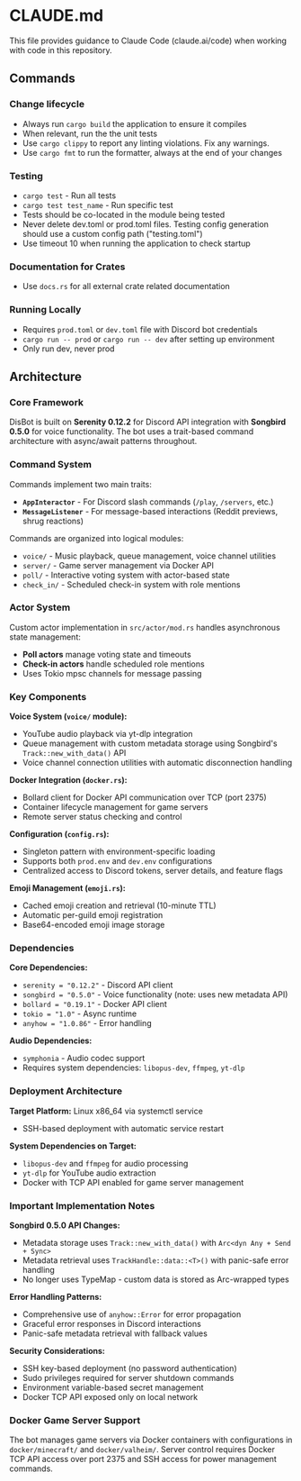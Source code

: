 # CLAUDE.md

This file provides guidance to Claude Code (claude.ai/code) when working with code in this repository.

## Commands

### Change lifecycle
- Always run `cargo build` the application to ensure it compiles
- When relevant, run the the unit tests
- Use `cargo clippy` to report any linting violations. Fix any warnings.
- Use `cargo fmt` to run the formatter, always at the end of your changes

### Testing
- `cargo test` - Run all tests
- `cargo test test_name` - Run specific test
- Tests should be co-located in the module being tested
- Never delete dev.toml or prod.toml files. Testing config generation should use a custom config path ("testing.toml") 
- Use timeout 10 when running the application to check startup

### Documentation for Crates
- Use `docs.rs` for all external crate related documentation

### Running Locally
- Requires `prod.toml` or `dev.toml` file with Discord bot credentials
- `cargo run -- prod` or `cargo run -- dev` after setting up environment
- Only run dev, never prod

## Architecture

### Core Framework
DisBot is built on **Serenity 0.12.2** for Discord API integration with **Songbird 0.5.0** for voice functionality. The bot uses a trait-based command architecture with async/await patterns throughout.

### Command System
Commands implement two main traits:
- **`AppInteractor`** - For Discord slash commands (`/play`, `/servers`, etc.)
- **`MessageListener`** - For message-based interactions (Reddit previews, shrug reactions)

Commands are organized into logical modules:
- `voice/` - Music playback, queue management, voice channel utilities
- `server/` - Game server management via Docker API
- `poll/` - Interactive voting system with actor-based state
- `check_in/` - Scheduled check-in system with role mentions

### Actor System
Custom actor implementation in `src/actor/mod.rs` handles asynchronous state management:
- **Poll actors** manage voting state and timeouts
- **Check-in actors** handle scheduled role mentions
- Uses Tokio mpsc channels for message passing

### Key Components

**Voice System (`voice/` module):**
- YouTube audio playback via yt-dlp integration
- Queue management with custom metadata storage using Songbird's `Track::new_with_data()` API
- Voice channel connection utilities with automatic disconnection handling

**Docker Integration (`docker.rs`):**
- Bollard client for Docker API communication over TCP (port 2375)
- Container lifecycle management for game servers
- Remote server status checking and control

**Configuration (`config.rs`):**
- Singleton pattern with environment-specific loading
- Supports both `prod.env` and `dev.env` configurations
- Centralized access to Discord tokens, server details, and feature flags

**Emoji Management (`emoji.rs`):**
- Cached emoji creation and retrieval (10-minute TTL)
- Automatic per-guild emoji registration
- Base64-encoded emoji image storage

### Dependencies

**Core Dependencies:**
- `serenity = "0.12.2"` - Discord API client
- `songbird = "0.5.0"` - Voice functionality (note: uses new metadata API)
- `bollard = "0.19.1"` - Docker API client
- `tokio = "1.0"` - Async runtime
- `anyhow = "1.0.86"` - Error handling

**Audio Dependencies:**
- `symphonia` - Audio codec support
- Requires system dependencies: `libopus-dev`, `ffmpeg`, `yt-dlp`

### Deployment Architecture

**Target Platform:** Linux x86_64 via systemctl service
- SSH-based deployment with automatic service restart

**System Dependencies on Target:**
- `libopus-dev` and `ffmpeg` for audio processing
- `yt-dlp` for YouTube audio extraction
- Docker with TCP API enabled for game server management

### Important Implementation Notes

**Songbird 0.5.0 API Changes:**
- Metadata storage uses `Track::new_with_data()` with `Arc<dyn Any + Send + Sync>`
- Metadata retrieval uses `TrackHandle::data::<T>()` with panic-safe error handling
- No longer uses TypeMap - custom data is stored as Arc-wrapped types

**Error Handling Patterns:**
- Comprehensive use of `anyhow::Error` for error propagation
- Graceful error responses in Discord interactions
- Panic-safe metadata retrieval with fallback values

**Security Considerations:**
- SSH key-based deployment (no password authentication)
- Sudo privileges required for server shutdown commands
- Environment variable-based secret management
- Docker TCP API exposed only on local network

### Docker Game Server Support

The bot manages game servers via Docker containers with configurations in `docker/minecraft/` and `docker/valheim/`. Server control requires Docker TCP API access over port 2375 and SSH access for power management commands.
